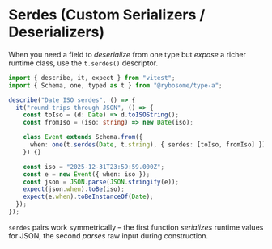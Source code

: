 # Serdes (Custom Serializers / Deserializers)

When you need a field to _deserialize_ from one type but _expose_ a richer
runtime class, use the `t.serdes()` descriptor.

```ts test
import { describe, it, expect } from "vitest";
import { Schema, one, typed as t } from "@rybosome/type-a";

describe("Date ISO serdes", () => {
  it("round-trips through JSON", () => {
    const toIso = (d: Date) => d.toISOString();
    const fromIso = (iso: string) => new Date(iso);

    class Event extends Schema.from({
      when: one(t.serdes(Date, t.string), { serdes: [toIso, fromIso] }),
    }) {}

    const iso = "2025-12-31T23:59:59.000Z";
    const e = new Event({ when: iso });
    const json = JSON.parse(JSON.stringify(e));
    expect(json.when).toBe(iso);
    expect(e.when).toBeInstanceOf(Date);
  });
});
```

`serdes` pairs work symmetrically – the first function _serializes_ runtime
values for JSON, the second _parses_ raw input during construction.
